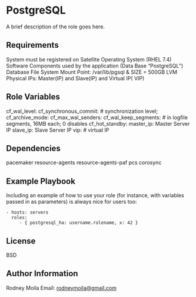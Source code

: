 PostgreSQL
==========

A brief description of the role goes here.

Requirements
------------
System must be registered on Satellite
Operating System (RHEL 7.4)
Software Components used by the application (Data Base “PostgreSQL”)
Database File System Mount Point: /var/lib/pgsql  & SIZE = 500GB LVM
Physical IPs: Master(IP) and Slave(IP)  and
Virtual IP( VIP) 

Role Variables
--------------

 cf_wal_level: 
 cf_synchronous_commit:              # synchronization level;
 cf_archive_mode: 
 cf_max_wal_senders: 
 cf_wal_keep_segments:          # in logfile segments, 16MB each; 0 disables
 cf_hot_standby: 
 master_ip: Master Server IP
 slave_ip: Slave Server IP
 vip: # virtual IP


Dependencies
------------

pacemaker 
resource-agents
resource-agents-paf
pcs
corosync

Example Playbook
----------------

Including an example of how to use your role (for instance, with variables passed in as parameters) is always nice for users too:

    - hosts: servers
      roles:
         - { postgresql_ha: username.rolename, x: 42 }

License
-------

BSD

Author Information
------------------

Rodney Moila
Email: rodneymoila@gmail.com

